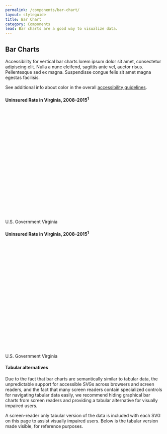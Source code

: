 ```yaml
---
permalink: /components/bar-chart/
layout: styleguide
title: Bar Chart
category: Components
lead: Bar charts are a good way to visualize data.
---
```


## Bar Charts

Accessibility for vertical bar charts lorem ipsum dolor sit amet, consectetur adipiscing elit. Nulla a nunc eleifend, sagittis ante vel, auctor risus. Pellentesque sed ex magna. Suspendisse congue felis sit amet magna egestas facilisis.

See additional info about color in the overall [accessibility guidelines](design-principals/accessibility/).

<h4 class="usa-chart-title">Uninsured Rate in Virginia, 2008–2015<sup>1</sup></h4>
<div id="vertical" class="chart" style="height: 350px; width: 100%;"></div>
<div class="usa-legend" aria-hidden="true">
  <span class="usa-legend-box"></span>
    <span class="usa-legend-text">U.S. Government</span>
  <span class="usa-legend-box"></span>
    <span class="usa-legend-text">Virginia</span>
</div>

<h4 class="usa-chart-title">Uninsured Rate in Virginia, 2008–2015<sup>1</sup></h4>
<div id="horizontal" class="chart" style="height: 350px; width: 100%;"></div>
<div class="usa-legend" aria-hidden="true">
  <span class="usa-legend-box"></span>
    <span class="usa-legend-text">U.S. Government</span>
  <span class="usa-legend-box"></span>
    <span class="usa-legend-text">Virginia</span>
</div>

<h4 class="usa-chart-title">Tabular alternatives</h4>

Due to the fact that bar charts are semantically similar to tabular data,
the unpredictable support for accessible SVGs across browsers and
screen readers, and the fact that many screen readers contain specialized
controls for navigating tabular data easily, we recommend hiding
graphical bar charts from screen readers and providing a tabular
alternative for visually impaired users.

A screen-reader only tabular version of the data is included with each
SVG on this page to assist visually impaired users. Below is the
tabular version made visible, for reference purposes.

<div id="table"></div>

